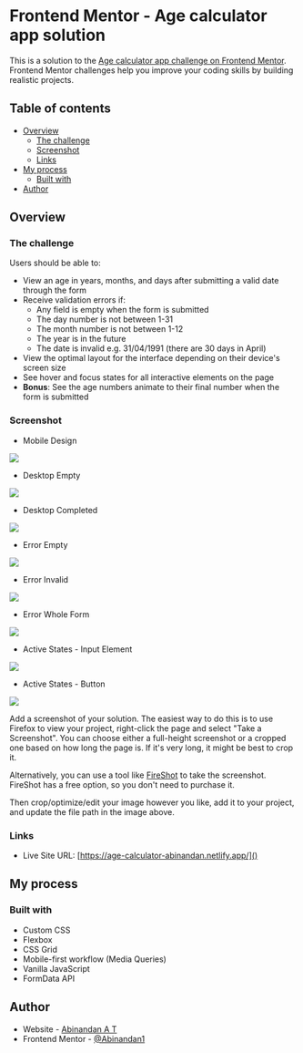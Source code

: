 # Frontend Mentor - Age calculator app solution

This is a solution to the [Age calculator app challenge on Frontend Mentor](https://www.frontendmentor.io/challenges/age-calculator-app-dF9DFFpj-Q). Frontend Mentor challenges help you improve your coding skills by building realistic projects.

## Table of contents

- [Overview](#overview)
  - [The challenge](#the-challenge)
  - [Screenshot](#screenshot)
  - [Links](#links)
- [My process](#my-process)
  - [Built with](#built-with)
- [Author](#author)

## Overview

### The challenge

Users should be able to:

- View an age in years, months, and days after submitting a valid date through the form
- Receive validation errors if:
  - Any field is empty when the form is submitted
  - The day number is not between 1-31
  - The month number is not between 1-12
  - The year is in the future
  - The date is invalid e.g. 31/04/1991 (there are 30 days in April)
- View the optimal layout for the interface depending on their device's screen size
- See hover and focus states for all interactive elements on the page
- **Bonus**: See the age numbers animate to their final number when the form is submitted

### Screenshot

- Mobile Design

![](./solution-images/abinandan-mobile-design.png)

- Desktop Empty

![](./solution-images/abinandan-desktop-empty.png)

- Desktop Completed

![](./solution-images/abinandan-desktop-completed.png)

- Error Empty

![](./solution-images/abinandan-error-empty.png)

- Error Invalid

![](./solution-images/abinandan-error-invalid.png)

- Error Whole Form

![](./solution-images/abinandan-error-whole-form.png)

- Active States - Input Element

![](./solution-images/abinandan-active-states-1.png)

- Active States - Button

![](./solution-images/abinandan-active-states-2.png)

Add a screenshot of your solution. The easiest way to do this is to use Firefox to view your project, right-click the page and select "Take a Screenshot". You can choose either a full-height screenshot or a cropped one based on how long the page is. If it's very long, it might be best to crop it.

Alternatively, you can use a tool like [FireShot](https://getfireshot.com/) to take the screenshot. FireShot has a free option, so you don't need to purchase it.

Then crop/optimize/edit your image however you like, add it to your project, and update the file path in the image above.

### Links

- Live Site URL: [https://age-calculator-abinandan.netlify.app/]()

## My process

### Built with

- Custom CSS
- Flexbox
- CSS Grid
- Mobile-first workflow (Media Queries)
- Vanilla JavaScript
- FormData API

## Author

- Website - [Abinandan A T](https://my-portfolio-1z8s.onrender.com/)
- Frontend Mentor - [@Abinandan1](https://www.frontendmentor.io/profile/Abinandan1)
